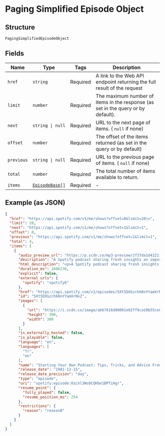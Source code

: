 
# Paging Simplified Episode Object

## Structure

`PagingSimplifiedEpisodeObject`

## Fields

| Name | Type | Tags | Description |
|  --- | --- | --- | --- |
| `href` | `string` | Required | A link to the Web API endpoint returning the full result of the request |
| `limit` | `number` | Required | The maximum number of items in the response (as set in the query or by default). |
| `next` | `string \| null` | Required | URL to the next page of items. ( `null` if none) |
| `offset` | `number` | Required | The offset of the items returned (as set in the query or by default) |
| `previous` | `string \| null` | Required | URL to the previous page of items. ( `null` if none) |
| `total` | `number` | Required | The total number of items available to return. |
| `items` | [`EpisodeBase[]`](../../doc/models/episode-base.md) | Required | - |

## Example (as JSON)

```json
{
  "href": "https://api.spotify.com/v1/me/shows?offset=0&limit=20\n",
  "limit": 20,
  "next": "https://api.spotify.com/v1/me/shows?offset=1&limit=1",
  "offset": 0,
  "previous": "https://api.spotify.com/v1/me/shows?offset=1&limit=1",
  "total": 4,
  "items": [
    {
      "audio_preview_url": "https://p.scdn.co/mp3-preview/2f37da1d4221f40b9d1a98cd191f4d6f1646ad17",
      "description": "A Spotify podcast sharing fresh insights on important topics of the moment—in a way only Spotify can. You’ll hear from experts in the music, podcast and tech industries as we discover and uncover stories about our work and the world around us.\n",
      "html_description": "<p>A Spotify podcast sharing fresh insights on important topics of the moment—in a way only Spotify can. You’ll hear from experts in the music, podcast and tech industries as we discover and uncover stories about our work and the world around us.</p>\n",
      "duration_ms": 1686230,
      "explicit": false,
      "external_urls": {
        "spotify": "spotify6"
      },
      "href": "https://api.spotify.com/v1/episodes/5Xt5DXGzch68nYYamXrNxZ",
      "id": "5Xt5DXGzch68nYYamXrNxZ",
      "images": [
        {
          "url": "https://i.scdn.co/image/ab67616d00001e02ff9ca10b55ce82ae553c8228\n",
          "height": 300,
          "width": 300
        }
      ],
      "is_externally_hosted": false,
      "is_playable": false,
      "language": "en",
      "languages": [
        "fr",
        "en"
      ],
      "name": "Starting Your Own Podcast: Tips, Tricks, and Advice From Anchor Creators\n",
      "release_date": "1981-12-15",
      "release_date_precision": "day",
      "type": "episode",
      "uri": "spotify:episode:0zLhl3WsOCQHbe1BPTiHgr",
      "resume_point": {
        "fully_played": false,
        "resume_position_ms": 254
      },
      "restrictions": {
        "reason": "reason0"
      }
    }
  ]
}
```

